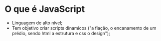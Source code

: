 # O que é JavaScript

- Linguagem de alto nível;
- Tem objetivo criar scripts dinamicos ("a fiação, o encanamento de um prédio, sendo html a estrutura e css o design");






